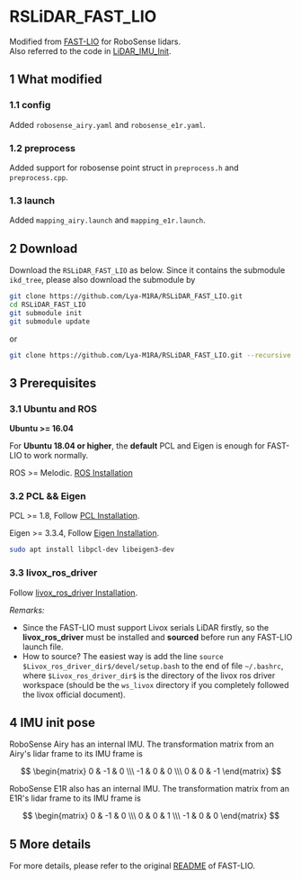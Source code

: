 # RSLiDAR_FAST_LIO  
Modified from [FAST-LIO](https://github.com/hku-mars/FAST_LIO) for RoboSense lidars.    
Also referred to the code in [LiDAR_IMU_Init](https://github.com/hku-mars/LiDAR_IMU_Init).  

## 1 What modified  
### 1.1 config  
Added `robosense_airy.yaml` and `robosense_e1r.yaml`.  

### 1.2 preprocess
Added support for robosense point struct in `preprocess.h` and `preprocess.cpp`.

### 1.3 launch
Added `mapping_airy.launch` and `mapping_e1r.launch`.

## 2 Download  
Download the `RSLiDAR_FAST_LIO` as below. Since it contains the submodule `ikd_tree`, please also download the submodule by
```sh
git clone https://github.com/Lya-M1RA/RSLiDAR_FAST_LIO.git
cd RSLiDAR_FAST_LIO
git submodule init
git submodule update
```
or
```sh
git clone https://github.com/Lya-M1RA/RSLiDAR_FAST_LIO.git --recursive
```

## 3 Prerequisites  
### 3.1 Ubuntu and ROS
**Ubuntu >= 16.04**

For **Ubuntu 18.04 or higher**, the **default** PCL and Eigen is enough for FAST-LIO to work normally.

ROS    >= Melodic. [ROS Installation](http://wiki.ros.org/ROS/Installation)

### 3.2 PCL && Eigen
PCL    >= 1.8,   Follow [PCL Installation](http://www.pointclouds.org/downloads/linux.html).

Eigen  >= 3.3.4, Follow [Eigen Installation](http://eigen.tuxfamily.org/index.php?title=Main_Page).

```sh
sudo apt install libpcl-dev libeigen3-dev
```

### 3.3 livox_ros_driver
Follow [livox_ros_driver Installation](https://github.com/Livox-SDK/livox_ros_driver).

*Remarks:*
- Since the FAST-LIO must support Livox serials LiDAR firstly, so the **livox_ros_driver** must be installed and **sourced** before run any FAST-LIO launch file.
- How to source? The easiest way is add the line ``` source $Livox_ros_driver_dir$/devel/setup.bash ``` to the end of file ``` ~/.bashrc ```, where ``` $Livox_ros_driver_dir$ ``` is the directory of the livox ros driver workspace (should be the ``` ws_livox ``` directory if you completely followed the livox official document).

## 4 IMU init pose
RoboSense Airy has an internal IMU. The transformation matrix from an Airy's lidar frame to its IMU frame is  

$$ 
\begin{matrix} 
0 & -1 & 0 \\\ 
-1 & 0 & 0 \\\ 
0 & 0 & -1  
\end{matrix}
$$ 

RoboSense E1R also has an internal IMU. The transformation matrix from an E1R's lidar frame to its IMU frame is  

$$ 
\begin{matrix} 
0 & -1 & 0 \\\ 
0 & 0 & 1 \\\ 
-1 & 0 & 0  
\end{matrix}
$$ 
## 5 More details
For more details, please refer to the original [README](https://github.com/Lya-M1RA/RSLiDAR_FAST_LIO/blob/main/README_ORIGIN.md) of FAST-LIO.
